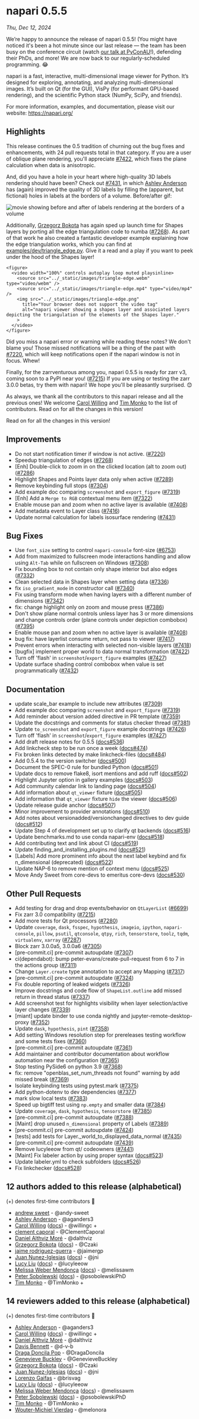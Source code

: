 # napari 0.5.5

*Thu, Dec 12, 2024*

We’re happy to announce the release of napari 0.5.5! (You might have noticed it's been a hot minute since our last release — the team has been busy on the conference circuit (watch [our talk at PyConAU](https://youtu.be/EYmTLGwScBI?si=5SUqxVYuhyAmlD6H)!), defending their PhDs, and more! We are now back to our regularly-scheduled programming. 😂

napari is a fast, interactive, multi-dimensional image viewer for Python. It’s designed for exploring, annotating, and analyzing multi-dimensional images. It’s built on Qt (for the GUI), VisPy (for performant GPU-based rendering), and the scientific Python stack (NumPy, SciPy, and friends).

For more information, examples, and documentation, please visit our website: https://napari.org/

## Highlights

This release continues the 0.5 tradition of churning out the bug fixes and
enhancements, with 24 pull requests total in that category. If you are a user
of oblique plane rendering, you'll appreciate
[#7422](https://github.com/napari/napari/pull/7422), which fixes the plane
calculation when data is anisotropic.

And, did you have a hole in your heart where high-quality 3D labels rendering
should have been? Check out
[#7431](https://github.com/napari/napari/pull/7431), in which [Ashley
Anderson](https://github.com/aganders3) has (again) improved the quality of 3D
labels by filling the (apparent, but fictional) holes in labels at the borders
of a volume. Before/after gif:

![movie showing before and after of labels rendering at the borders of a
volume](https://github.com/user-attachments/assets/728505be-d212-417b-a29e-7228761ffed3)

Additionally, [Grzegorz Bokota](https://github.com/Czaki) has again sped up
launch time for Shapes layers by porting all the edge triangulation code to
numba ([#7268](https://github.com/napari/napari/pull/7268)). As part of that
work he also created a fantastic developer example explaining how the edge
triangulation works, which you can find at
[examples/dev/triangle_edge.py](https://github.com/napari/napari/blob/b2edccd6e40e04467ccfeec0257c2160783f7187/examples/dev/triangle_edge.py).
Give it a read and a play if you want to peek under the hood of the Shapes
layer!

```{raw} html
<figure>
  <video width="100%" controls autoplay loop muted playsinline>
    <source src="../_static/images/triangle-edge.webm" type="video/webm" />
    <source src="../_static/images/triangle-edge.mp4" type="video/mp4" />
    <img src="../_static/images/triangle-edge.png"
      title="Your browser does not support the video tag"
      alt="napari viewer showing a shapes layer and associated layers depicting the triangulation of the elements of the Shapes layer."
    >
  </video>
</figure>
```

Did you miss a napari error or warning while reading these notes? We don't
blame you! Those missed notifications will be a thing of the past with
[#7220](https://github.com/napari/napari/pull/7220), which will keep
notifications open if the napari window is not in focus. Whew!

Finally, for the zarrventurous among you, napari 0.5.5 is ready for zarr v3,
coming soon to a PyPI near you!
([#7215](https://github.com/napari/napari/pull/7215)) If you are using or
testing the zarr 3.0.0 betas, try them with napari! We hope you'll be
pleasantly surprised. 😊

As always, we thank all the contributors to this napari release and all the
previous ones! We welcome [Carol Willing](https://github.com/willingc) and
[Tim Monko](https://github.com/TimMonko) to the list of contributors. Read on
for all the changes in this version!

Read on for all the changes in this version!

## Improvements

- Do not start notification timer if window is not active. ([#7220](https://github.com/napari/napari/pull/7220))
- Speedup triangulation of edges ([#7268](https://github.com/napari/napari/pull/7268))
- [Enh] Double-click to zoom in on the clicked location (alt to zoom out) ([#7286](https://github.com/napari/napari/pull/7286))
- Highlight Shapes and Points layer data only when active ([#7289](https://github.com/napari/napari/pull/7289))
- Remove keybinding full stops ([#7304](https://github.com/napari/napari/pull/7304))
- Add example doc comparing `screenshot` and `export_figure` ([#7319](https://github.com/napari/napari/pull/7319))
- [Enh] Add a `Merge to RGB` contextual menu item ([#7322](https://github.com/napari/napari/pull/7322))
- Enable mouse pan and zoom when no active layer is available ([#7408](https://github.com/napari/napari/pull/7408))
- Add metadata event to Layer class ([#7416](https://github.com/napari/napari/pull/7416))
- Update normal calculation for labels isosurface rendering ([#7431](https://github.com/napari/napari/pull/7431))

## Bug Fixes

- Use `font_size` setting to control `napari-console` font-size ([#6753](https://github.com/napari/napari/pull/6753))
- Add from maximized to fullscreen mode interactions handling and allow using `Alt-Tab` while on fullscreen on Windows ([#7308](https://github.com/napari/napari/pull/7308))
- Fix bounding box to not contain only shape interior but also edges ([#7332](https://github.com/napari/napari/pull/7332))
- Clean selected data in Shapes layer when setting data ([#7336](https://github.com/napari/napari/pull/7336))
- fix `iso_gradient_mode` in constructor call ([#7340](https://github.com/napari/napari/pull/7340))
- Fix using transform mode when having layers with a different number of dimensions ([#7342](https://github.com/napari/napari/pull/7342))
- fix: change highlight only on zoom and mouse press ([#7386](https://github.com/napari/napari/pull/7386))
- Don't show plane normal controls unless layer has 3 or more dimensions and change controls order (plane controls under depiction combobox) ([#7395](https://github.com/napari/napari/pull/7395))
- Enable mouse pan and zoom when no active layer is available ([#7408](https://github.com/napari/napari/pull/7408))
- bug fix: have layerlist consume return, not pass to viewer ([#7417](https://github.com/napari/napari/pull/7417))
- Prevent errors when interacting with selected non-visible layers ([#7418](https://github.com/napari/napari/pull/7418))
- [bugfix] implement proper world to data normal transformation ([#7422](https://github.com/napari/napari/pull/7422))
- Turn off 'flash' in `screenshot`/`export_figure` examples ([#7427](https://github.com/napari/napari/pull/7427))
- Update surface shading control combobox when value is set programmatically ([#7432](https://github.com/napari/napari/pull/7432))

## Documentation

- update scale_bar example to include new attributes ([#7309](https://github.com/napari/napari/pull/7309))
- Add example doc comparing `screenshot` and `export_figure` ([#7319](https://github.com/napari/napari/pull/7319))
- Add reminder about version added directive in PR template ([#7359](https://github.com/napari/napari/pull/7359))
- Update the docstrings and comments for status checker thread ([#7381](https://github.com/napari/napari/pull/7381))
- Update `to_screenshot` and `export_figure` example docstrings ([#7426](https://github.com/napari/napari/pull/7426))
- Turn off 'flash' in `screenshot`/`export_figure` examples ([#7427](https://github.com/napari/napari/pull/7427))
- Add draft release notes for 0.5.5 ([docs#536](https://github.com/napari/docs/pull/536))
- Add linkcheck step to be run once a week ([docs#474](https://github.com/napari/docs/pull/474))
- Fix broken links detected by make linkcheck-files ([docs#484](https://github.com/napari/docs/pull/484))
- Add 0.5.4 to the version switcher ([docs#500](https://github.com/napari/docs/pull/500))
- Document the SPEC-0 rule for bundled Python ([docs#501](https://github.com/napari/docs/pull/501))
- Update docs to remove flake8, isort mentions and add ruff ([docs#502](https://github.com/napari/docs/pull/502))
- Highlight Jupyter option in gallery examples ([docs#503](https://github.com/napari/docs/pull/503))
- Add community calendar link to landing page ([docs#504](https://github.com/napari/docs/pull/504))
- Add information about `qt_viewer` fixture ([docs#505](https://github.com/napari/docs/pull/505))
- Add information that `qt_viewer` fixture `hide` the viewer ([docs#506](https://github.com/napari/docs/pull/506))
- Update release guide anchor ([docs#507](https://github.com/napari/docs/pull/507))
- Minor improvement to provider annotations ([docs#510](https://github.com/napari/docs/pull/510))
- Add notes about versionadded/versionchanged directives to dev guide ([docs#512](https://github.com/napari/docs/pull/512))
- Update Step 4 of development set up to clarify qt backends ([docs#516](https://github.com/napari/docs/pull/516))
- Update benchmarks.md to use conda napari-env ([docs#518](https://github.com/napari/docs/pull/518))
- Add contributing text and link about CI ([docs#519](https://github.com/napari/docs/pull/519))
- Update finding_and_installing_plugins.md ([docs#521](https://github.com/napari/docs/pull/521))
- [Labels] Add more prominent info about the next label keybind and fix n_dimensional (deprecated) ([docs#522](https://github.com/napari/docs/pull/522))
- Update NAP-6 to remove mention of context menu ([docs#525](https://github.com/napari/docs/pull/525))
- Move Andy Sweet from core-devs to emeritus core-devs ([docs#530](https://github.com/napari/docs/pull/530))

## Other Pull Requests

- Add testing for drag and drop events/behavior on `QtLayerList` ([#6699](https://github.com/napari/napari/pull/6699))
- Fix zarr 3.0 compatibility ([#7215](https://github.com/napari/napari/pull/7215))
- Add more tests for Qt processors ([#7280](https://github.com/napari/napari/pull/7280))
- Update `coverage`, `dask`, `fsspec`, `hypothesis`, `imageio`, `ipython`, `napari-console`, `pillow`, `psutil`, `qtconsole`, `qtpy`, `rich`, `tensorstore`, `toolz`, `tqdm`, `virtualenv`, `xarray` ([#7287](https://github.com/napari/napari/pull/7287))
- Block zarr 3.0.0a5, 3.0.0a6 ([#7305](https://github.com/napari/napari/pull/7305))
- [pre-commit.ci] pre-commit autoupdate ([#7307](https://github.com/napari/napari/pull/7307))
- ci(dependabot): bump peter-evans/create-pull-request from 6 to 7 in the actions group ([#7311](https://github.com/napari/napari/pull/7311))
- Change `Layer.create` type annotation to accept any Mapping ([#7317](https://github.com/napari/napari/pull/7317))
- [pre-commit.ci] pre-commit autoupdate ([#7324](https://github.com/napari/napari/pull/7324))
- Fix double reporting of leaked widgets ([#7326](https://github.com/napari/napari/pull/7326))
- Improve docstrings and code flow of `ShapeList.outline` add missed return in thread status ([#7337](https://github.com/napari/napari/pull/7337))
- Add screenshot test for highlights visibility when layer selection/active layer changes ([#7339](https://github.com/napari/napari/pull/7339))
- [miant] update binder to use conda nightly and jupyter-remote-desktop-proxy ([#7352](https://github.com/napari/napari/pull/7352))
- Update `dask`, `hypothesis`, `pint` ([#7358](https://github.com/napari/napari/pull/7358))
- Add setting Windows resolution step for prereleases testing workflow and some tests fixes ([#7360](https://github.com/napari/napari/pull/7360))
- [pre-commit.ci] pre-commit autoupdate ([#7361](https://github.com/napari/napari/pull/7361))
- Add maintainer and contributor documentation about workflow automation near the configuration ([#7365](https://github.com/napari/napari/pull/7365))
- Stop testing PySide6 on python 3.9 ([#7368](https://github.com/napari/napari/pull/7368))
- fix: remove "openblas_set_num_threads not found" warning by add missed break ([#7369](https://github.com/napari/napari/pull/7369))
- Isolate keybinding tests using pytest.mark ([#7375](https://github.com/napari/napari/pull/7375))
- Add python-dotenv to dev dependencies ([#7377](https://github.com/napari/napari/pull/7377))
- mark slow local tests ([#7383](https://github.com/napari/napari/pull/7383))
- Speed up bigtiff test using `np.empty` and smaller data ([#7384](https://github.com/napari/napari/pull/7384))
- Update `coverage`, `dask`, `hypothesis`, `tensorstore` ([#7385](https://github.com/napari/napari/pull/7385))
- [pre-commit.ci] pre-commit autoupdate ([#7388](https://github.com/napari/napari/pull/7388))
- [Maint] drop unused `n_dimensional` property of Labels ([#7389](https://github.com/napari/napari/pull/7389))
- [pre-commit.ci] pre-commit autoupdate ([#7424](https://github.com/napari/napari/pull/7424))
- [tests] add tests for Layer._world_to_displayed_data_normal ([#7435](https://github.com/napari/napari/pull/7435))
- [pre-commit.ci] pre-commit autoupdate ([#7439](https://github.com/napari/napari/pull/7439))
- Remove lucyleeow from qt/ codeowners ([#7441](https://github.com/napari/napari/pull/7441))
- [Maint] Fix labeler action by using proper syntax ([docs#523](https://github.com/napari/docs/pull/523))
- Update labeler.yml to check subfolders ([docs#526](https://github.com/napari/docs/pull/526))
- Fix linkchecker ([docs#528](https://github.com/napari/docs/pull/528))


## 12 authors added to this release (alphabetical)

(+) denotes first-time contributors 🥳

- [andrew sweet](https://github.com/napari/docs/commits?author=andy-sweet) - @andy-sweet
- [Ashley Anderson](https://github.com/napari/napari/commits?author=aganders3) - @aganders3
- [Carol Willing](https://github.com/napari/napari/commits?author=willingc) ([docs](https://github.com/napari/docs/commits?author=willingc))  - @willingc +
- [clement caporal](https://github.com/napari/napari/commits?author=ClementCaporal) - @ClementCaporal
- [Daniel Althviz Moré](https://github.com/napari/napari/commits?author=dalthviz) - @dalthviz
- [Grzegorz Bokota](https://github.com/napari/napari/commits?author=Czaki) ([docs](https://github.com/napari/docs/commits?author=Czaki))  - @Czaki
- [jaime rodriguez-guerra](https://github.com/napari/docs/commits?author=jaimergp) - @jaimergp
- [Juan Nunez-Iglesias](https://github.com/napari/napari/commits?author=jni) ([docs](https://github.com/napari/docs/commits?author=jni))  - @jni
- [Lucy Liu](https://github.com/napari/napari/commits?author=lucyleeow) ([docs](https://github.com/napari/docs/commits?author=lucyleeow))  - @lucyleeow
- [Melissa Weber Mendonça](https://github.com/napari/napari/commits?author=melissawm) ([docs](https://github.com/napari/docs/commits?author=melissawm))  - @melissawm
- [Peter Sobolewski](https://github.com/napari/napari/commits?author=psobolewskiPhD) ([docs](https://github.com/napari/docs/commits?author=psobolewskiPhD))  - @psobolewskiPhD
- [Tim Monko](https://github.com/napari/napari/commits?author=TimMonko) - @TimMonko +


## 14 reviewers added to this release (alphabetical)

(+) denotes first-time contributors 🥳

- [Ashley Anderson](https://github.com/napari/napari/commits?author=aganders3) - @aganders3
- [Carol Willing](https://github.com/napari/napari/commits?author=willingc) ([docs](https://github.com/napari/docs/commits?author=willingc))  - @willingc +
- [Daniel Althviz Moré](https://github.com/napari/napari/commits?author=dalthviz) - @dalthviz
- [Davis Bennett](https://github.com/napari/docs/commits?author=d-v-b) - @d-v-b
- [Draga Doncila Pop](https://github.com/napari/docs/commits?author=DragaDoncila) - @DragaDoncila
- [Genevieve Buckley](https://github.com/napari/docs/commits?author=GenevieveBuckley) - @GenevieveBuckley
- [Grzegorz Bokota](https://github.com/napari/napari/commits?author=Czaki) ([docs](https://github.com/napari/docs/commits?author=Czaki))  - @Czaki
- [Juan Nunez-Iglesias](https://github.com/napari/napari/commits?author=jni) ([docs](https://github.com/napari/docs/commits?author=jni))  - @jni
- [Lorenzo Gaifas](https://github.com/napari/docs/commits?author=brisvag) - @brisvag
- [Lucy Liu](https://github.com/napari/napari/commits?author=lucyleeow) ([docs](https://github.com/napari/docs/commits?author=lucyleeow))  - @lucyleeow
- [Melissa Weber Mendonça](https://github.com/napari/napari/commits?author=melissawm) ([docs](https://github.com/napari/docs/commits?author=melissawm))  - @melissawm
- [Peter Sobolewski](https://github.com/napari/napari/commits?author=psobolewskiPhD) ([docs](https://github.com/napari/docs/commits?author=psobolewskiPhD))  - @psobolewskiPhD
- [Tim Monko](https://github.com/napari/napari/commits?author=TimMonko) - @TimMonko +
- [Wouter-Michiel Vierdag](https://github.com/napari/docs/commits?author=melonora) - @melonora

